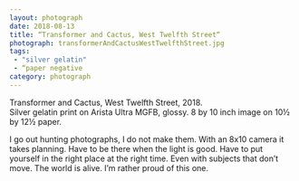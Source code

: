 ```yaml
---
layout: photograph
date: 2018-08-13
title: “Transformer and Cactus, West Twelfth Street“
photograph: transformerAndCactusWestTwelfthStreet.jpg
tags: 
 - "silver gelatin"
 - “paper negative
category: photograph
---
```

Transformer and Cactus, West Twelfth Street, 2018.  
Silver gelatin print on Arista Ultra MGFB, glossy. 8 by 10 inch image on 10&frac12; by 12&frac12; paper.

I go out hunting photographs, I do not make them. With an 8x10 camera it takes planning. Have to be there when the light is good. Have to put yourself in the right place at the right time. Even with subjects that don’t move. The world is alive. I’m rather proud of this one.

